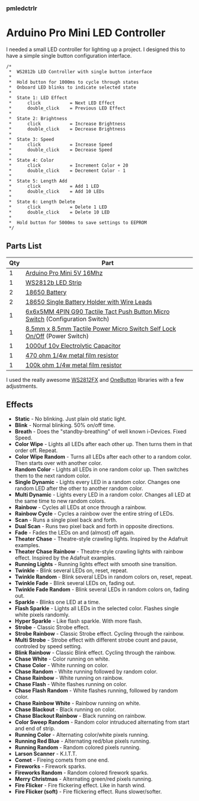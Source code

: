 ### pmledctrlr
# Arduino Pro Mini LED Controller

I needed a small LED controller for lighting up a project.  I designed this to have a simple single button configuration interface.

```
/*
 *  WS2812b LED Controller with single button interface
 *
 *  Hold button for 1000ms to cycle through states
 *  Onboard LED blinks to indicate selected state
 *
 *  State 1: LED Effect
 *      click           = Next LED Effect
 *      double_click    = Previous LED Effect
 *
 *  State 2: Brightness
 *      click           = Increase Brightness
 *      double_click    = Decrease Brightness
 *
 *  State 3: Speed
 *      click           = Increase Speed
 *      double_click    = Decrease Speed
 *
 *  State 4: Color
 *      click           = Increment Color + 20
 *      double_click    = Decrement Color - 1
 *
 *  State 5: Length Add
 *      click           = Add 1 LED
 *      double_click    = Add 10 LEDs
 *
 *  State 6: Length Delete
 *      click           = Delete 1 LED
 *      double_click    = Delete 10 LED
 *
 *  Hold button for 5000ms to save settings to EEPROM
 */
 ```


 ## Parts List

 Qty|Part
 ---|----
 1|[Arduino Pro Mini 5V 16Mhz](https://www.aliexpress.com/wholesale?SearchText=Arduino+Pro+Mini+5V+16Mhz)
 1|[WS2812b LED Strip](https://www.aliexpress.com/wholesale?SearchText=WS2812b+LED+Strip)
 2|[18650 Battery](https://www.aliexpress.com/wholesale?SearchText=18650+Battery)
 2|[18650 Single Battery Holder with Wire Leads](https://www.aliexpress.com/wholesale?SearchText=18650+Single+Battery+Holder+Wire)
  1|[6x6x5MM 4PIN G90 Tactile Tact Push Button Micro Switch](https://www.aliexpress.com/wholesale?SearchText=6x6x5MM+4PIN+G90+Tactile+Push+Button+Micro+Switch) (Configuration Switch)
 1|[8.5mm x 8.5mm Tactile Power Micro Switch Self Lock On/Off](https://www.aliexpress.com/wholesale?SearchText=8.5mm+push+on+push+off+switch+tactile+power+micro) (Power Switch)
 1|[1000uf 10v Electrolytic Capacitor](https://www.aliexpress.com/wholesale?SearchText=1000uf+10v+electrolytic+capacitor)
 1|[470 ohm 1/4w metal film resistor](https://www.aliexpress.com/wholesale?SearchText=470+ohm+1%2F4w+resistor+metal+film)
 1|[100k ohm 1/4w metal film resistor](https://www.aliexpress.com/wholesale?SearchText=100k+ohm+1%2F4w+resistor+metal+film)




 I used the really awesome [WS2812FX](https://github.com/kitesurfer1404/WS2812FX) and [OneButton](https://github.com/mathertel/OneButton) libraries with a few adjustments.

 Effects
-------

* **Static** - No blinking. Just plain old static light.
* **Blink** - Normal blinking. 50% on/off time.
* **Breath** - Does the "standby-breathing" of well known i-Devices. Fixed Speed.
* **Color Wipe** - Lights all LEDs after each other up. Then turns them in that order off. Repeat.
* **Color Wipe Random** - Turns all LEDs after each other to a random color. Then starts over with another color.
* **Random Color** - Lights all LEDs in one random color up. Then switches them to the next random color.
* **Single Dynamic** - Lights every LED in a random color. Changes one random LED after the other to another random color.
* **Multi Dynamic** - Lights every LED in a random color. Changes all LED at the same time to new random colors.
* **Rainbow** - Cycles all LEDs at once through a rainbow.
* **Rainbow Cycle** - Cycles a rainbow over the entire string of LEDs.
* **Scan** - Runs a single pixel back and forth.
* **Dual Scan** - Runs two pixel back and forth in opposite directions.
* **Fade** - Fades the LEDs on and (almost) off again.
* **Theater Chase** - Theatre-style crawling lights. Inspired by the Adafruit examples.
* **Theater Chase Rainbow** - Theatre-style crawling lights with rainbow effect. Inspired by the Adafruit examples.
* **Running Lights** - Running lights effect with smooth sine transition.
* **Twinkle** - Blink several LEDs on, reset, repeat.
* **Twinkle Random** - Blink several LEDs in random colors on, reset, repeat.
* **Twinkle Fade** - Blink several LEDs on, fading out.
* **Twinkle Fade Random** - Blink several LEDs in random colors on, fading out.
* **Sparkle** - Blinks one LED at a time.
* **Flash Sparkle** - Lights all LEDs in the selected color. Flashes single white pixels randomly.
* **Hyper Sparkle** - Like flash sparkle. With more flash.
* **Strobe** - Classic Strobe effect.
* **Strobe Rainbow** - Classic Strobe effect. Cycling through the rainbow.
* **Multi Strobe** - Strobe effect with different strobe count and pause, controled by speed setting.
* **Blink Rainbow** - Classic Blink effect. Cycling through the rainbow.
* **Chase White** - Color running on white.
* **Chase Color** - White running on color.
* **Chase Random** - White running followed by random color.
* **Chase Rainbow** - White running on rainbow.
* **Chase Flash** - White flashes running on color.
* **Chase Flash Random** - White flashes running, followed by random color.
* **Chase Rainbow White** - Rainbow running on white.
* **Chase Blackout** - Black running on color.
* **Chase Blackout Rainbow** - Black running on rainbow.
* **Color Sweep Random** - Random color intruduced alternating from start and end of strip.
* **Running Color** - Alternating color/white pixels running.
* **Running Red Blue** - Alternating red/blue pixels running.
* **Running Random** - Random colored pixels running.
* **Larson Scanner** - K.I.T.T.
* **Comet** - Fireing comets from one end.
* **Fireworks** - Firework sparks.
* **Fireworks Random** - Random colored firework sparks.
* **Merry Christmas** - Alternating green/red pixels running.
* **Fire Flicker** - Fire flickering effect. Like in harsh wind.
* **Fire Flicker (soft)** - Fire flickering effect. Runs slower/softer.
